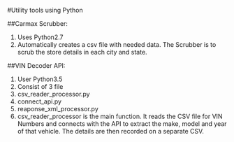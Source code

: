 #Utility tools using Python

##Carmax Scrubber: 
1. Uses Python2.7
2. Automatically creates a csv file with needed data. The Scrubber is to scrub the store details in each city and state.

##VIN Decoder API:
1. User Python3.5
2. Consist of 3 file
  1. csv_reader_processor.py
  2. connect_api.py
  3. reaponse_xml_processor.py
3. csv_reader_processor is the main function. It reads the CSV file for VIN Numbers and connects with the API to extract the make, model and year of that vehicle. The details are then recorded on a separate CSV.
